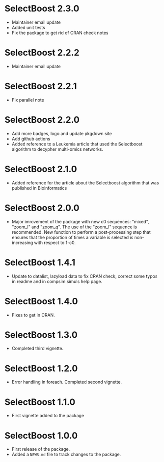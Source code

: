# SelectBoost 2.3.0

* Maintainer email update
* Added unit tests
* Fix the package to get rid of CRAN check notes

# SelectBoost 2.2.2

* Maintainer email update

# SelectBoost 2.2.1

* Fix parallel note

# SelectBoost 2.2.0

* Add more badges, logo and update pkgdown site
* Add github actions
* Added reference to a Leukemia article that used the Selectboost algorithm to decypher multi-omics networks.

# SelectBoost 2.1.0

* Added reference for the article about the Selectboost algorithm that was published in Bioinformatics

# SelectBoost 2.0.0

* Major imrovement of the package with new c0 sequences: "mixed", "zoom_l" and "zoom_q". The use of the "zoom_l" sequence is recommended. New function to perform a post-processing step that ensures that the proportion of times a variable is selected is non-increasing with respect to 1-c0.

# SelectBoost 1.4.1

* Update to datalist, lazyload data to fix CRAN check, correct some typos in readme and in compsim.simuls help page.

# SelectBoost 1.4.0

* Fixes to get in CRAN.

# SelectBoost 1.3.0

* Completed third vignette.

# SelectBoost 1.2.0

* Error handling in foreach. Completed second vignette.

# SelectBoost 1.1.0

* First vignette added to the package

# SelectBoost 1.0.0

* First release of the package.
* Added a `NEWS.md` file to track changes to the package.
